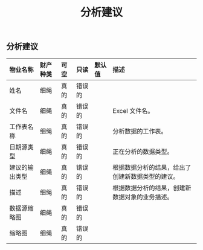 ﻿---
title: 分析建议
second_title: Aspose.Cells Cloud Documen
type: docs
url: /zh/specification/model/analyzesuggestion/
description: Aspose.Cells 云模型规范：AnalyzeSuggestion。轻松处理 Excel 和其他电子表格文档，具有打开、生成、编辑、拆分、合并、比较和转换等功能
weight: 50
---
## **分析建议**

 

|物业名称|财产种类|可空|只读|默认值|描述|
|:- |:- |:- |:- |:- |:- |
|姓名|细绳|真的|错误的|||
|文件名|细绳|真的|错误的||Excel 文件名。|
|工作表名称|细绳|真的|错误的||分析数据的工作表。|
|日期源类型|细绳|真的|错误的||正在分析的数据类型。|
|建议的输出类型|细绳|真的|错误的||根据数据分析的结果，给出了创建新数据类型的建议。|
|描述|细绳|真的|错误的||根据数据分析的结果，创建新数据对象的业务描述。|
|数据源缩略图|细绳|真的|错误的|||
|缩略图|细绳|真的|错误的|||

